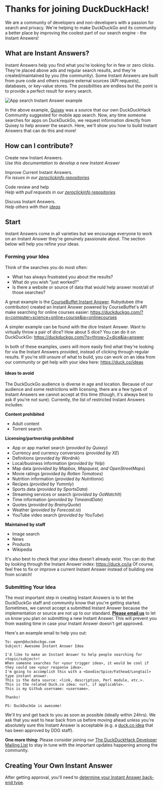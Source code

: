 # Thanks for joining DuckDuckHack!

We are a community of developers and non-developers with a passion for search and privacy. We're helping to make DuckDuckGo and its community a better place by improving the coolest part of our search engine - the Instant Answers!

## What are Instant Answers?

Instant Answers help you find what you're looking for in few or zero clicks. They're placed above ads and regular search results, and they're created/maintained by you (the community). Some Instant Answers are built from pure code and others require external sources (API requests), databases, or key-value stores. The possibilities are endless but the point is to provide a perfect result for every search. 

![App search Instant Answer example](https://images.duckduckgo.com/iu/?u=https%3A%2F%2Fraw.githubusercontent.com%2Fduckduckgo%2Fduckduckgo-documentation%2Fmaster%2Fduckduckhack%2Fassets%2Fapp_search_example.png&f=1)

In the above example, [Quixey](http://quixey.com/) was a source that our own DuckDuckHack Community suggested for mobile app search. Now, any time someone searches for apps on DuckDuckGo, we request information directly from Quixey to help answer the search. Here, we'll show you how to build Instant Answers that can do this and more! 

## How can I contribute? 

Create new Instant Answers.  
*Use this documentation to develop a new Instant Answer*  

Improve Current Instant Answers.  
*Fix issues in our [zeroclickinfo repositories](https://github.com/duckduckgo)*  

Code review and help  
*Help with pull requests in our [zeroclickinfo repositories](https://github.com/duckduckgo)*  

Discuss Instant Answers.  
*Help others with their [ideas](https://duck.co/ideas)*  


## Start

Instant Answers come in all varieties but we encourage everyone to work on an Instant Answer they're genuinely passionate about. The section below will help you refine your ideas. 

### Forming your Idea

Think of the searches you do most often:

- What has always frustrated you about the results? 
- What do you wish "just worked?"
- Is there a website or source of data that would help answer most/all of those searches? 

A great example is the [CourseBuffet Instant Answer](https://duck.co/ia/view/coursebuffet). Rubydubee (the contributor) created an Instant Answer powered by CourseBuffet's API make searching for online courses easier: https://duckduckgo.com/?q=computer+science+online+course&ia=onlinecourses 

A simpler example can be found with the dice Instant Answer. Want to virtually throw a pair of dice? How about 5 dice? You can do it on DuckDuckGo: https://duckduckgo.com/?q=throw+2+dice&ia=answer 

In both of these examples, users will more easily find what they're looking for via the Instant Answers provided, instead of clicking through regular results. If you're still unsure of what to build, you can work on an idea from our community or get help with your idea here: https://duck.co/ideas 

#### Ideas to avoid

The DuckDuckGo audience is diverse in age and location. Because of our audience and some restrictions with licensing, there are a few types of Instant Answers we cannot accept at this time (though, it's always best to ask if you're not sure). Currently, the list of restricted Instant Answers includes: 


**Content prohibited**
- Adult content
- Torrent search

**Licensing/partnership prohibited**
- App or app market search (*provided by Quixey*)
- Currency and currency conversions (*provided by XE*)
- Definitions (*provided by Wordnik*)
- Local/business information (*provided by Yelp*)
- Map data (*provided by Mapbox, Mapquest, and OpenStreetMaps*)
- Movie ratings (*provided by Rotten Tomatoes*)
- Nutrition information (*provided by Nutritionix*)
- Recipes (*provided by Yummly*)
- Sports data (*provided by SportsData*)
- Streaming services or search (*provided by GoWatchIt*)
- Time information (*provided by TimeandDate*)
- Quotes (*provided by BrainyQuote*)
- Weather (*provided by Forecast.io*)
- YouTube video search (*provided by YouTube*)

**Maintained by staff**
- Image search
- News
- Products
- Wikipedia

It's also best to check that your idea doesn't already exist. You can do that by looking through the Instant Answer index: https://duck.co/ia  Of course, feel free to fix or improve a current Instant Answer instead of building one from scratch! 


### Submitting Your Idea

The most important step in creating Instant Answers is to let the DuckDuckGo staff and community know that you're getting started. Sometimes, we cannot accept a submitted Instant Answer because the implementation or source are not up to our standard. 
**[Please email us](mailto:open@duckduckgo.com)** to let us know you plan on submitting a new Instant Answer. This will prevent you from wasting time in case your Instant Answer doesn't get approved.


Here's an example email to help you out:

```text
To: open@duckduckgo.com
Subject: Awesome Instant Answer Idea

I'd like to make an Instant Answer to help people searching for <topic/subject>!
When someone searches for <your trigger idea>, it would be cool if they could see <your response idea>.
I'm going to accomplish this with a <Goodie/Spice/Fathead/Longtail> type instant answer.
This is the data source: <link, description, Perl module, etc.>.
This is the related Duck.co idea: <url, if applicable>.
This is my Github username: <username>.

Thanks!

PS: DuckDuckGo is awesome!
```

We'll try and get back to you as soon as possible (ideally within 24hrs). We ask that you wait to hear back from us before moving ahead unless you're absolutely sure this Instant Answer is acceptable (e.g. a [duck.co idea](https://duck.co/ideas) that has been approved by DDG staff). 

**One more thing:** Please consider joining our [The DuckDuckHack Developer Mailing List](https://www.listbox.com/subscribe/?list_id=197814) to stay in tune with the important updates happening among the community. 


## Creating Your Own Instant Answer

After getting approval, you'll need to [determine your Instant Answer back-end type](https://github.com/duckduckgo/duckduckgo-documentation/blob/master/duckduckhack/getting-started/determine_your_instant_answer_type.md).
